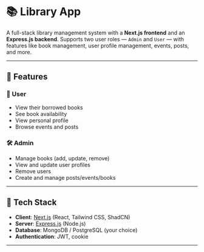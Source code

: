 # 📚 Library App

A full-stack library management system with a **Next.js frontend** and an **Express.js backend**. Supports two user roles — `Admin` and `User` — with features like book management, user profile management, events, posts, and more.

---

## 🚀 Features

### 👤 User
- View their borrowed books
- See book availability
- View personal profile
- Browse events and posts

### 🛠️ Admin
- Manage books (add, update, remove)
- View and update user profiles
- Remove users
- Create and manage posts/events/books

---

## 🧩 Tech Stack

- **Client**: [Next.js](https://nextjs.org/) (React, Tailwind CSS, ShadCN)
- **Server**: [Express.js](https://expressjs.com/) (Node.js)
- **Database**: MongoDB / PostgreSQL (your choice)
- **Authentication**: JWT, cookie

---
